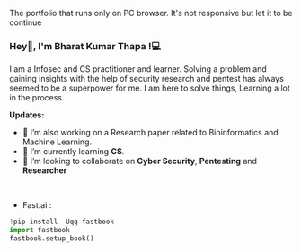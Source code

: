 
The portfolio that runs only on PC browser. It's not responsive but let it to be continue

### Hey👋, I'm __Bharat Kumar Thapa__ !:computer:

I am a Infosec and CS practitioner and learner. Solving a problem and gaining insights with the help of security research and pentest has always seemed to be a superpower for me. I am here to solve things, Learning a lot in the process.

<!-- I'm **Bharat Kumar Thapa**, a **InfoSec* and **Pentesting** **CS** and **Learner**. I'm here to solve things, Learning a lot in the Process. -->
<!-- 
**Publication:**  
- [**Toward insights on antimicrobial selectivity of host defense peptides via Research model interpretation**](https://bharatkumarthapa.github.io)   -->

**Updates:**

- 🔭 I’m also working on a Research paper related to Bioinformatics and Machine Learning. 
- 🌱 I’m currently learning **CS**. 
- 👯 I’m looking to collaborate on **Cyber Security**, **Pentesting** and **Researcher**

<!-- ### Connect with me 🤝:
<a href="https://www.linkedin.com/in/bharatkumarthapa/"><img align="left" src="https://github.com/bharatkumarthapa/bharatkumarthapa.github.io
/images/linkedin.png" alt="bharatkumarthapa | LinkedIn" width="21px"/></a> -->

</br>
<!-- ### Find me around:

 -->

## **Language and Tools**

![Top Languages](https://github-readme-stats.vercel.app/api/top-langs/?username=bharatkumarthapa&theme=radical)
![Bharat's GitHub Stats](https://github-readme-stats.vercel.app/api?username=bharatkumarthapa&hide=prs,issues,contribs?username=bharatkumarthapa&count_private=true?username=bharatkumarthapa&show_icons=true&theme=radical)

**Quick Access:**
<!-- - Google's pretrained Word2vec Model :

```javascript
!wget -c "https://s3.amazonaws.com/dl4j-distribution/GoogleNews-vectors-negative300.bin.gz"
``` -->
- Fast.ai : 

```python
!pip install -Uqq fastbook
import fastbook
fastbook.setup_book()
```

<!--
**bharatkumarthapa/bharatkumarthapa* is a ✨ _special_ ✨ repository because its `README.md` (this file) appears on your GitHub profile.

Here are some ideas to get you started:
- 🔭 I’m currently working as a Developer Internship at [**Information and Language Processing Research Lab**](https://ilprl.ku.edu.np/)
- 🔭 I’m currently working on ...
- 🌱 I’m currently learning ...

- 🤔 I’m looking for help with ...
- 💬 Ask me about ...

-->
